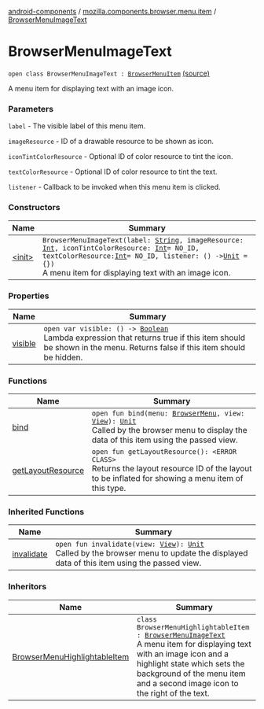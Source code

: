 [android-components](../../index.md) / [mozilla.components.browser.menu.item](../index.md) / [BrowserMenuImageText](./index.md)

# BrowserMenuImageText

`open class BrowserMenuImageText : `[`BrowserMenuItem`](../../mozilla.components.browser.menu/-browser-menu-item/index.md) [(source)](https://github.com/mozilla-mobile/android-components/blob/master/components/browser/menu/src/main/java/mozilla/components/browser/menu/item/BrowserMenuImageText.kt#L41)

A menu item for displaying text with an image icon.

### Parameters

`label` - The visible label of this menu item.

`imageResource` - ID of a drawable resource to be shown as icon.

`iconTintColorResource` - Optional ID of color resource to tint the icon.

`textColorResource` - Optional ID of color resource to tint the text.

`listener` - Callback to be invoked when this menu item is clicked.

### Constructors

| Name | Summary |
|---|---|
| [&lt;init&gt;](-init-.md) | `BrowserMenuImageText(label: `[`String`](https://kotlinlang.org/api/latest/jvm/stdlib/kotlin/-string/index.html)`, imageResource: `[`Int`](https://kotlinlang.org/api/latest/jvm/stdlib/kotlin/-int/index.html)`, iconTintColorResource: `[`Int`](https://kotlinlang.org/api/latest/jvm/stdlib/kotlin/-int/index.html)` = NO_ID, textColorResource: `[`Int`](https://kotlinlang.org/api/latest/jvm/stdlib/kotlin/-int/index.html)` = NO_ID, listener: () -> `[`Unit`](https://kotlinlang.org/api/latest/jvm/stdlib/kotlin/-unit/index.html)` = {})`<br>A menu item for displaying text with an image icon. |

### Properties

| Name | Summary |
|---|---|
| [visible](visible.md) | `open var visible: () -> `[`Boolean`](https://kotlinlang.org/api/latest/jvm/stdlib/kotlin/-boolean/index.html)<br>Lambda expression that returns true if this item should be shown in the menu. Returns false if this item should be hidden. |

### Functions

| Name | Summary |
|---|---|
| [bind](bind.md) | `open fun bind(menu: `[`BrowserMenu`](../../mozilla.components.browser.menu/-browser-menu/index.md)`, view: `[`View`](https://developer.android.com/reference/android/view/View.html)`): `[`Unit`](https://kotlinlang.org/api/latest/jvm/stdlib/kotlin/-unit/index.html)<br>Called by the browser menu to display the data of this item using the passed view. |
| [getLayoutResource](get-layout-resource.md) | `open fun getLayoutResource(): <ERROR CLASS>`<br>Returns the layout resource ID of the layout to be inflated for showing a menu item of this type. |

### Inherited Functions

| Name | Summary |
|---|---|
| [invalidate](../../mozilla.components.browser.menu/-browser-menu-item/invalidate.md) | `open fun invalidate(view: `[`View`](https://developer.android.com/reference/android/view/View.html)`): `[`Unit`](https://kotlinlang.org/api/latest/jvm/stdlib/kotlin/-unit/index.html)<br>Called by the browser menu to update the displayed data of this item using the passed view. |

### Inheritors

| Name | Summary |
|---|---|
| [BrowserMenuHighlightableItem](../-browser-menu-highlightable-item/index.md) | `class BrowserMenuHighlightableItem : `[`BrowserMenuImageText`](./index.md)<br>A menu item for displaying text with an image icon and a highlight state which sets the background of the menu item and a second image icon to the right of the text. |
